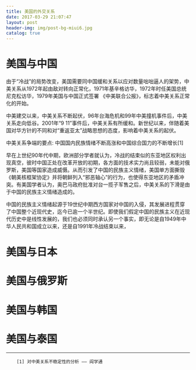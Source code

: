 ```yaml
---
title: 美国的外交关系
date: 2017-03-29 21:07:47
layout: post
header-img: img/post-bg-miui6.jpg
catalog: true
---
```

# 美国与中国

由于“冷战”的局势改变，美国需要同中国缓和关系以应对数量咄咄逼人的架势，中美关系从1972年起由敌对转向正常化，1971年基辛格访华，1972年时任美国总统尼克松访华，1979年美国与中国正式签署 《中美联合公报》，标志着中美关系正常化的开始。

中美建交以来，中美关系不断起伏，96年台海危机和99年中美撞机事件后，中美关系走向低谷。2001年“9 11”事件后，中美关系有所缓和。新世纪以来，伴随着美国对华方针的不同和对“重返亚太”战略思想的态度，影响着中美关系的起伏。

中美关系争端的要点: 中国国内民族情绪不断高涨和中国综合国力的不断增长[1]

早在上世纪90年代中期，欧洲部分学者就认为，冷战的结束似的东亚地区权利出现真空，彼时中国正处在改革开放的初期，各方面的技术实力尚且较弱，未能对俄罗斯，美国等国家造成威慑。从而引发了中国的民族主义情绪，美国单方面撕毁《朝美核框架协定》并将朝鲜列入“邪恶轴心”的行为，也使得东亚地区的矛盾冲突。有美国学者认为，奥巴马政府批准对台一揽子军售之后，中美关系的下滑是由于中国的民族主义情绪造成的。

中国的民族主义情绪起源于19世纪中期西方国家对中国的入侵，其发展进程贯穿了中国整个近现代史，迄今已逾一个半世纪。即使我们假定中国的民族主义在近现代历史中是线性发展的，我们也必须同时承认另一个事实，即无论是自1949年中华人民共和国成立以来，还是自1991年冷战结束以来，

# 美国与日本

# 美国与俄罗斯

# 美国与韩国

# 美国与泰国


- - - - -
        [1] 对中美关系不稳定性的分析 —— 阎学通
